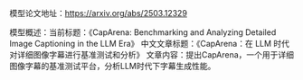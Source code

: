 模型论文地址：https://arxiv.org/abs/2503.12329

模型概述：当前标题：《CapArena: Benchmarking and Analyzing Detailed Image Captioning in the LLM Era》
中文文章标题：《CapArena：在 LLM 时代对详细图像字幕进行基准测试和分析》
文章内容：提出CapArena，一个用于详细图像字幕的基准测试平台，分析LLM时代下字幕生成性能。
